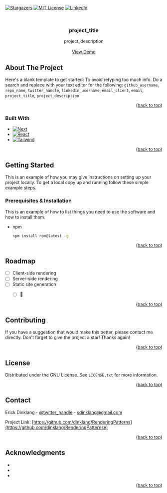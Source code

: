 <a name="readme-top"></a>

<!-- [![Contributors][contributors-shield]][contributors-url] -->
<!-- [![Forks][forks-shield]][forks-url] -->
[![Stargazers][stars-shield]][stars-url]
[![MIT License][license-shield]][license-url]
[![LinkedIn][linkedin-shield]][linkedin-url]



<!-- PROJECT LOGO -->
<br />
<div align="center">

<h3 align="center">project_title</h3>

  <p align="center">
    project_description
    <br />
    <br />
    <a href="https://github.com/github_username/repo_name">View Demo</a>
  </p>
</div>


<!-- ABOUT THE PROJECT -->
## About The Project

<!-- [![Product Name Screen Shot][product-screenshot]](https://example.com) -->

Here's a blank template to get started: To avoid retyping too much info. Do a search and replace with your text editor for the following: `github_username`, `repo_name`, `twitter_handle`, `linkedin_username`, `email_client`, `email`, `project_title`, `project_description`

<p align="right">(<a href="#readme-top">back to top</a>)</p>



### Built With

* [![Next][Next.js]][Next-url]
* [![React][React.js]][React-url]
* [![Tailwind][TailwindCSS]][Tailwind-url]

<p align="right">(<a href="#readme-top">back to top</a>)</p>



<!-- GETTING STARTED -->
## Getting Started

This is an example of how you may give instructions on setting up your project locally.
To get a local copy up and running follow these simple example steps.

### Prerequisites & Installation

This is an example of how to list things you need to use the software and how to install them.
* npm
  ```sh
  npm install npm@latest -g
  ```

<p align="right">(<a href="#readme-top">back to top</a>)</p>

<!-- ROADMAP -->
## Roadmap

- [ ] Client-side rendering
- [ ] Server-side rendering
- [ ] Static site generation
    - [ ] 👀


<p align="right">(<a href="#readme-top">back to top</a>)</p>


<!-- CONTRIBUTING -->
## Contributing

If you have a suggestion that would make this better, please contact me directly.
Don't forget to give the project a star! Thanks again!

<p align="right">(<a href="#readme-top">back to top</a>)</p>


<!-- LICENSE -->
## License

Distributed under the GNU License. See `LICENSE.txt` for more information.

<p align="right">(<a href="#readme-top">back to top</a>)</p>



<!-- CONTACT -->
## Contact

Erick Dinklang - [@twitter_handle](https://twitter.com/twitter_handle) - sdinklang@gmail.com

Project Link: [https://github.com/dinklang/RenderingPatterns](https://github.com/dinklang/RenderingPatternse)

<p align="right">(<a href="#readme-top">back to top</a>)</p>



<!-- ACKNOWLEDGMENTS -->
## Acknowledgments

* []()
* []()
* []()

<p align="right">(<a href="#readme-top">back to top</a>)</p>


[stars-shield]: https://img.shields.io/github/stars/dinklang/RenderingPatterns.svg?style=for-the-badge
[stars-url]: https://github.com/dinklang/RenderingPatterns/stargazers
[license-shield]: https://img.shields.io/github/license/dinklang/RenderingPatterns.svg?style=for-the-badge
[license-url]: https://github.com/dinklang/RenderingPatterns/blob/master/LICENSE.txt
[linkedin-shield]: https://img.shields.io/badge/-LinkedIn-black.svg?style=for-the-badge&logo=linkedin&colorB=555
[linkedin-url]: https://www.linkedin.com/in/dinklang/
[product-screenshot]: images/screenshot.png
[Next.js]: https://img.shields.io/badge/next.js-000000?style=for-the-badge&logo=nextdotjs&logoColor=white
[Next-url]: https://nextjs.org/
[React.js]: https://img.shields.io/badge/React-20232A?style=for-the-badge&logo=react&logoColor=61DAFB
[React-url]: https://reactjs.org/
[Tailwind-url]: https://tailwindcss.com/
[TailwindCSS]: https://img.shields.io/badge/tailwindcss-A6ADF2?style=for-the-badge&logo=tailwindcss